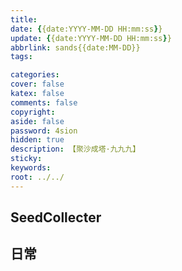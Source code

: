 ```yaml
---
title: 
date: {{date:YYYY-MM-DD HH:mm:ss}}
update: {{date:YYYY-MM-DD HH:mm:ss}}
abbrlink: sands{{date:MM-DD}}
tags:

categories:
cover: false
katex: false
comments: false
copyright:
aside: false
password: 4sion
hidden: true
description: 【聚沙成塔·九九九】 
sticky: 
keywords:
root: ../../
---
```


## SeedCollecter


## 日常